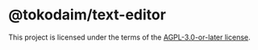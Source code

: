 # @tokodaim/text-editor

This project is licensed under the terms of the
[AGPL-3.0-or-later license](https://github.com/dafundacom/tokodaim/blob/main/LICENSE.md).
